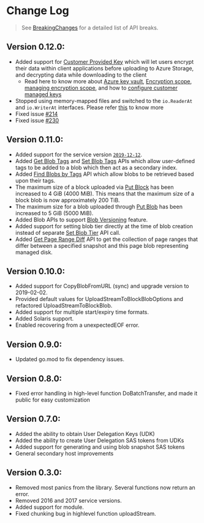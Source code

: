 # Change Log

> See [BreakingChanges](BreakingChanges.md) for a detailed list of API breaks.

## Version 0.12.0:
- Added support for [Customer Provided Key](https://docs.microsoft.com/en-us/azure/storage/common/storage-service-encryption) which will let users encrypt their data within client applications before uploading to Azure Storage, and decrypting data while downloading to the client
    - Read here to know more about [Azure key vault](https://docs.microsoft.com/en-us/azure/key-vault/general/overview), [Encryption scope](https://docs.microsoft.com/en-us/azure/storage/blobs/encryption-scope-manage?tabs=portal), [managing encryption scope](https://docs.microsoft.com/en-us/azure/storage/blobs/encryption-scope-manage?tabs=portal), and how to [configure customer managed keys](https://docs.microsoft.com/en-us/azure/data-explorer/customer-managed-keys-portal)
- Stopped using memory-mapped files and switched to the `io.ReaderAt` and `io.WriterAt` interfaces. Please refer [this](https://github.com/Azure/azure-storage-blob-go/pull/223/commits/0e3e7a4e260c059c49a418a0f1501452d3e05a44) to know more
- Fixed issue [#214](https://github.com/Azure/azure-storage-blob-go/issues/214)
- Fixed issue [#230](https://github.com/Azure/azure-storage-blob-go/issues/230)

## Version 0.11.0:
- Added support for the service version [`2019-12-12`](https://docs.microsoft.com/en-us/rest/api/storageservices/versioning-for-the-azure-storage-services).
- Added [Get Blob Tags](https://docs.microsoft.com/en-us/rest/api/storageservices/get-blob-tags) and [Set Blob Tags](https://docs.microsoft.com/en-us/rest/api/storageservices/set-blob-tags) APIs which allow user-defined tags to be added to a blob which then act as a secondary index.
- Added [Find Blobs by Tags](https://docs.microsoft.com/en-us/rest/api/storageservices/find-blobs-by-tags) API which allow blobs to be retrieved based upon their tags.
- The maximum size of a block uploaded via [Put Block](https://docs.microsoft.com/en-us/rest/api/storageservices/put-block#remarks) has been increased to 4 GiB (4000 MiB). This means that the maximum size of a block blob is now approximately 200 TiB.
- The maximum size for a blob uploaded through [Put Blob](https://docs.microsoft.com/en-us/rest/api/storageservices/put-blob#remarks) has been increased to 5 GiB (5000 MiB).
- Added Blob APIs to support [Blob Versioning](https://docs.microsoft.com/en-us/azure/storage/blobs/versioning-overview) feature.
- Added support for setting blob tier directly at the time of blob creation instead of separate [Set Blob Tier](https://docs.microsoft.com/en-us/rest/api/storageservices/set-blob-tier) API call.
- Added [Get Page Range Diff](https://docs.microsoft.com/rest/api/storageservices/get-page-ranges) API to get the collection of page ranges that differ between a specified snapshot and this page blob representing managed disk.

## Version 0.10.0:
- Added support for CopyBlobFromURL (sync) and upgrade version to 2019-02-02.
- Provided default values for UploadStreamToBlockBlobOptions and refactored UploadStreamToBlockBlob.
- Added support for multiple start/expiry time formats.
- Added Solaris support.
- Enabled recovering from a unexpectedEOF error.

## Version 0.9.0:
- Updated go.mod to fix dependency issues.

## Version 0.8.0:
- Fixed error handling in high-level function DoBatchTransfer, and made it public for easy customization

## Version 0.7.0:
- Added the ability to obtain User Delegation Keys (UDK)
- Added the ability to create User Delegation SAS tokens from UDKs
- Added support for generating and using blob snapshot SAS tokens
- General secondary host improvements

## Version 0.3.0:
- Removed most panics from the library. Several functions now return an error.
- Removed 2016 and 2017 service versions.
- Added support for module.
- Fixed chunking bug in highlevel function uploadStream.